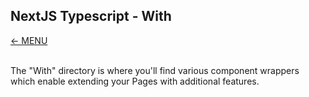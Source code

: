 ## NextJS Typescript - With
<a href="MAIN.md">&larr; MENU</a>
<br/><br/>

The "With" directory is where you'll find various component wrappers which enable extending your Pages with additional features.

